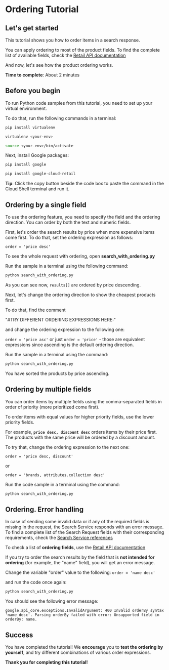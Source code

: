 # **Ordering Tutorial**

## Let's get started

This tutorial shows you how to order items in a search response. 

You can apply ordering to most of the product fields. To find the complete list of available fields, check the [Retail API documentation](https://cloud.google.com/retail/docs/filter-and-order#order)


And now, let's see how the product ordering works.

**Time to complete**: About 2 minutes

## Before you begin

To run Python code samples from this tutorial, you need to set up your virtual environment.

To do that, run the following commands in a terminal:
```bash
pip install virtualenv
```
```bash
virtualenv <your-env>
```
```bash
source <your-env>/bin/activate
```
Next, install Google packages:
```bash
pip install google
```
```bash
pip install google-cloud-retail
```

**Tip**: Click the copy button beside the code box to paste the command in the Cloud Shell terminal and run it.


## Ordering by a single field

To use the ordering feature, you need to specify the field and the ordering direction. You can order by both the text and numeric fields.

First, let's order the search results by price when more expensive items come first. To do that, set the ordering expression as follows: 

```order = 'price desc'```
 

To see the whole request with ordering, open **search_with_ordering.py**

Run the sample in a terminal using the following command:
```bash
python search_with_ordering.py
```

As you can see now, ```results[]``` are ordered by price descending.

Next, let's change the ordering direction to show the cheapest products first.

To do that, find the comment 

"#TRY DIFFERENT ORDERING EXPRESSIONS HERE:" 

and change the ordering expression to the following one:

```order = 'price asc'``` or just ```order = 'price'``` - those are equivalent expressions since ascending is the default ordering direction.

Run the sample in a terminal using the command:

```bash
python search_with_ordering.py
```

You have sorted the products by price ascending.

## Ordering by multiple fields

You can order items by multiple fields using the comma-separated fields in order of priority (more prioritized come first). 

To order items with equal values for higher priority fields, use the lower priority fields. 


For example, **```price desc, discount desc```** orders items by their price first. The products with the same price will be ordered by a discount amount.

To try that, change the ordering expression to the next one:
```
order = 'price desc, discount'
```

or

```
order = 'brands, attributes.collection desc'
```

Run the code sample in a terminal using the command:
```bash
python search_with_ordering.py
```

## Ordering. Error handling

In case of sending some invalid data or if any of the required fields is missing in the request, the Search Service responds with an error message.
To find a complete list of the Search Request fields with their corresponding requirements, check the [Search Service references](https://cloud.google.com/retail/docs/reference/rpc/google.cloud.retail.v2#searchservice)

To check a list of **ordering fields**, use the [Retail API documentation](https://cloud.google.com/retail/docs/filter-and-order#order)

If you try to order the search results by the field that is **not intended for ordering** (for example, the "name" field), you will get an error message.

Change the variable "order" value to the following:
```order = 'name desc'```

and run the code once again:
```bash
python search_with_ordering.py
```

You should see the following error message:

```google.api_core.exceptions.InvalidArgument: 400 Invalid orderBy syntax 'name desc'. Parsing orderBy failed with error: Unsupported field in orderBy: name. ```

## Success 

You have completed the tutorial! We **encourage** you to **test the ordering by yourself**, and try different combinations of various order expressions.

**Thank you for completing this tutorial!**

